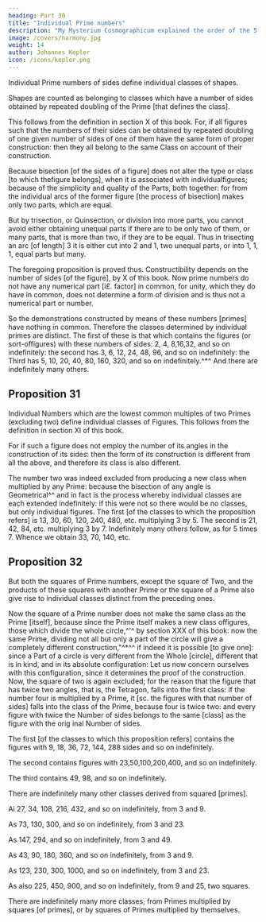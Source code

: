 ```yaml
---
heading: Part 30
title: "Individual Prime numbers"
description: "My Mysterium Cosmographicum explained the order of the 5 solids in the world"
image: /covers/harmony.jpg
weight: 14
author: Johannes Kepler
icon: /icons/kepler.png
---
```




Individual Prime numbers of sides define individual classes of shapes.

Shapes are counted as belonging to classes which have a number of sides obtained by repeated doubling of the Prime [that defines the class].

This follows from the definition in section X of this book. For, if all figures such that the numbers of their sides can be obtained by repeated doubling of one given number of sides of one of them have the same form of proper construction: then they all belong to the same Class on account of their construction. 

Because bisection [of the sides of a figure] does not alter the type or class [to which thefigure belongs], when it is associated with individualfigures; because of the simplicity and quality of the Parts, both together: for from the individual arcs of the former figure [the process of bisection] makes only two parts, which are equal. 

But by trisection, or Quinsection, or division into more parts, you cannot avoid either obtaining unequal parts if there are to be only two of them, or many parts, that is more than two, if they are to be equal. Thus in trisecting an arc [of length] 3 it is either cut into 2 and 1, two unequal parts, or into 1, 1, 1, equal parts but many.

The foregoing proposition is proved thus. Constructibility depends on the number of sides [of the figure], by X of this book. Now prime numbers do not have any numerical part [i£. factor] in common, for unity, which they do have in common, does not determine a form of division and is thus not a numerical part or number.

So the demonstrations constructed by means of these numbers [primes] have nothing in common. Therefore the classes determined by individual primes are distinct. The first of these is that which contains the figures (or sort-offigures) with these numbers of sides: 2, 4, 8,16,32, and so on indefinitely: the second has 3, 6, 12, 24, 48, 96, and so on indefinitely: the Third has 5, 10, 20, 40, 80, 160, 320, and so on indefinitely.^*^ And there are indefinitely
many others.


## Proposition 31

Individual Numbers which are the lowest common multiples of two Primes (excluding two) define individual classes of Figures.
This follows from the definition in section XI of this book. 

For if such a figure does not employ the number of its angles in the construction of its sides: then the form of its construction is different from all the above, and therefore its class is also different. 

The number two was indeed excluded from producing a new class when multiplied by any Prime: because the bisection of any angle is Geometrical^^ and in fact is the process whereby individual classes are each extended indefinitely: if this were not so there would be no classes, but only individual figures. The first [of the classes to which the proposition refers] is 13, 30, 60, 120, 240, 480, etc. multiplying 3 by 5. The second is 21, 42, 84, etc.
multiplying 3 by 7. Indefinitely many others follow, as for 5 times 7. Whence
we obtain 33, 70, 140, etc.


## Proposition 32

But both the squares of Prime numbers, except the square of Two, and the products of these squares with another Prime or the square of a Prime also give rise to individual classes distinct from the preceding ones.

Now the square of a Prime number does not make the same class as the Prime [itself], because since the Prime itself makes a new class offigures, those which divide the whole circle,^'^ by section XXX of this book: now the same Prime, dividing not all but only a part of the circle will give a completely different construction,"^*^^ if indeed it is possible [to give one]: since a Part of a circle is very different from the Whole [circle], different that is in kind, and in its
absolute configuration: Let us now concern ourselves with this configuration,
since it determines the proof of the construction.
Now, the square of two is again excluded; for the reason that the figure that
has twice two angles, that is, the Tetragon, falls into the first class: if the number
four is multiplied by a Prime, it [sc. the figures with that number of sides] falls
into the class of the Prime, because four is twice two: and every figure with
twice the Number of sides belongs to the same [class] as the figure with the orig­
inal Number of sides.

The first [of the classes to which this proposition refers] contains the figures with 9, 18, 36, 72, 144, 288 sides and so on indefinitely. 

The second contains figures with 23,50,100,200,400, and so on indefinitely.

The third contains 49, 98, and so on indefinitely.

There are indefinitely many other classes derived from squared [primes].

Ai 27, 34, 108, 216, 432, and so on indefinitely, from 3 and 9.

As 73, 130, 300, and so on indefinitely, from 3 and 23.

As 147, 294, and so on indefinitely, from 3 and 49.

As 43, 90, 180, 360, and so on indefinitely, from 3 and 9.

As 123, 230, 300, 1000, and so on indefinitely, from 3 and 23.

As also 225, 450, 900, and so on indefinitely, from 9 and 25, two squares.

There are indefinitely many more classes, from Primes multiplied by squares [of primes], or by squares of Primes multiplied by themselves.
